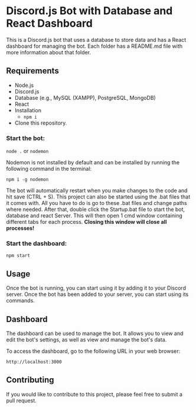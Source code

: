 # Discord.js Bot with Database and React Dashboard
This is a Discord.js bot that uses a database to store data and has a React dashboard for managing the bot. Each folder has a README.md file with more information about that folder.

## Requirements
- Node.js
- Discord.js
- Database (e.g., MySQL (XAMPP), PostgreSQL, MongoDB)
- React
- Installation 
    - ```npm i```
- Clone this repository.

### Start the bot:

`node .` or `nodemon`

Nodemon is not installed by default and can be installed by running the following command in the terminal:

`npm i -g nodemon`

The bot will automatically restart when you make changes to the code and hit save (CTRL + S).
This project can also be started using the .bat files that it comes with. All you have to do is go to these .bat files and change paths where needed. After that, double click the Startup.bat file to start the bot, database and react Server. This will then open 1 cmd window containing different tabs for each process. **Closing this window will close all processes!**

### Start the dashboard:

`npm start`

## Usage
Once the bot is running, you can start using it by adding it to your Discord server. Once the bot has been added to your server, you can start using its commands.

## Dashboard
The dashboard can be used to manage the bot. It allows you to view and edit the bot's settings, as well as view and manage the bot's data.

To access the dashboard, go to the following URL in your web browser:

`http://localhost:3000 `

## Contributing
If you would like to contribute to this project, please feel free to submit a pull request.
